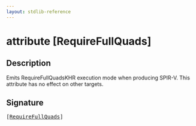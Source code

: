 ```yaml
---
layout: stdlib-reference
---
```


# attribute [RequireFullQuads]

## Description

Emits <span class='code'>RequireFullQuadsKHR</span> execution mode when producing SPIR-V.
This attribute has no effect on other targets.


## Signature

<pre>
[<a href="requirefullquads-07b.html">RequireFullQuads</a>]
</pre>


